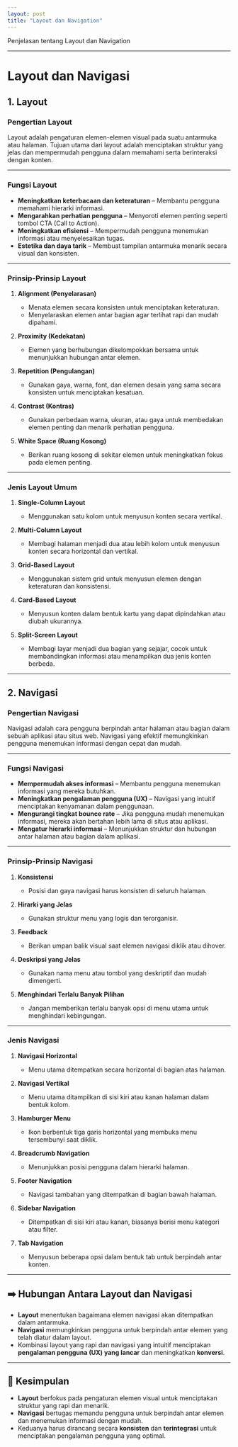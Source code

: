 ```yaml
---
layout: post
title: "Layout dan Navigation"
---
```


Penjelasan tentang Layout dan Navigation

---

# **Layout dan Navigasi**

## **1. Layout**
### **Pengertian Layout**
Layout adalah pengaturan elemen-elemen visual pada suatu antarmuka atau halaman. Tujuan utama dari layout adalah menciptakan struktur yang jelas dan mempermudah pengguna dalam memahami serta berinteraksi dengan konten.

---

### **Fungsi Layout**
- **Meningkatkan keterbacaan dan keteraturan** – Membantu pengguna memahami hierarki informasi.  
- **Mengarahkan perhatian pengguna** – Menyoroti elemen penting seperti tombol CTA (Call to Action).  
- **Meningkatkan efisiensi** – Mempermudah pengguna menemukan informasi atau menyelesaikan tugas.  
- **Estetika dan daya tarik** – Membuat tampilan antarmuka menarik secara visual dan konsisten.  

---

### **Prinsip-Prinsip Layout**
1. **Alignment (Penyelarasan)**  
   - Menata elemen secara konsisten untuk menciptakan keteraturan.  
   - Menyelaraskan elemen antar bagian agar terlihat rapi dan mudah dipahami.  

2. **Proximity (Kedekatan)**  
   - Elemen yang berhubungan dikelompokkan bersama untuk menunjukkan hubungan antar elemen.  

3. **Repetition (Pengulangan)**  
   - Gunakan gaya, warna, font, dan elemen desain yang sama secara konsisten untuk menciptakan kesatuan.  

4. **Contrast (Kontras)**  
   - Gunakan perbedaan warna, ukuran, atau gaya untuk membedakan elemen penting dan menarik perhatian pengguna.  

5. **White Space (Ruang Kosong)**  
   - Berikan ruang kosong di sekitar elemen untuk meningkatkan fokus pada elemen penting.  

---

### **Jenis Layout Umum**
1. **Single-Column Layout**  
   - Menggunakan satu kolom untuk menyusun konten secara vertikal.  

2. **Multi-Column Layout**  
   - Membagi halaman menjadi dua atau lebih kolom untuk menyusun konten secara horizontal dan vertikal.  

3. **Grid-Based Layout**  
   - Menggunakan sistem grid untuk menyusun elemen dengan keteraturan dan konsistensi.  

4. **Card-Based Layout**  
   - Menyusun konten dalam bentuk kartu yang dapat dipindahkan atau diubah ukurannya.  

5. **Split-Screen Layout**  
   - Membagi layar menjadi dua bagian yang sejajar, cocok untuk membandingkan informasi atau menampilkan dua jenis konten berbeda.  

---

## **2. Navigasi**
### **Pengertian Navigasi**
Navigasi adalah cara pengguna berpindah antar halaman atau bagian dalam sebuah aplikasi atau situs web. Navigasi yang efektif memungkinkan pengguna menemukan informasi dengan cepat dan mudah.

---

### **Fungsi Navigasi**
- **Mempermudah akses informasi** – Membantu pengguna menemukan informasi yang mereka butuhkan.  
- **Meningkatkan pengalaman pengguna (UX)** – Navigasi yang intuitif menciptakan kenyamanan dalam penggunaan.  
- **Mengurangi tingkat bounce rate** – Jika pengguna mudah menemukan informasi, mereka akan bertahan lebih lama di situs atau aplikasi.  
- **Mengatur hierarki informasi** – Menunjukkan struktur dan hubungan antar halaman atau bagian dalam aplikasi.  

---

### **Prinsip-Prinsip Navigasi**
1. **Konsistensi**  
   - Posisi dan gaya navigasi harus konsisten di seluruh halaman.  

2. **Hirarki yang Jelas**  
   - Gunakan struktur menu yang logis dan terorganisir.  

3. **Feedback**  
   - Berikan umpan balik visual saat elemen navigasi diklik atau dihover.  

4. **Deskripsi yang Jelas**  
   - Gunakan nama menu atau tombol yang deskriptif dan mudah dimengerti.  

5. **Menghindari Terlalu Banyak Pilihan**  
   - Jangan memberikan terlalu banyak opsi di menu utama untuk menghindari kebingungan.  

---

### **Jenis Navigasi**
1. **Navigasi Horizontal**  
   - Menu utama ditempatkan secara horizontal di bagian atas halaman.  

2. **Navigasi Vertikal**  
   - Menu utama ditampilkan di sisi kiri atau kanan halaman dalam bentuk kolom.  

3. **Hamburger Menu**  
   - Ikon berbentuk tiga garis horizontal yang membuka menu tersembunyi saat diklik.  

4. **Breadcrumb Navigation**  
   - Menunjukkan posisi pengguna dalam hierarki halaman.  

5. **Footer Navigation**  
   - Navigasi tambahan yang ditempatkan di bagian bawah halaman.  

6. **Sidebar Navigation**  
   - Ditempatkan di sisi kiri atau kanan, biasanya berisi menu kategori atau filter.  

7. **Tab Navigation**  
   - Menyusun beberapa opsi dalam bentuk tab untuk berpindah antar konten.  

---

## **➡️ Hubungan Antara Layout dan Navigasi**
- **Layout** menentukan bagaimana elemen navigasi akan ditempatkan dalam antarmuka.  
- **Navigasi** memungkinkan pengguna untuk berpindah antar elemen yang telah diatur dalam layout.  
- Kombinasi layout yang rapi dan navigasi yang intuitif menciptakan **pengalaman pengguna (UX) yang lancar** dan meningkatkan **konversi**.  

---

## 🎯 **Kesimpulan**
- **Layout** berfokus pada pengaturan elemen visual untuk menciptakan struktur yang rapi dan menarik.  
- **Navigasi** bertugas memandu pengguna untuk berpindah antar elemen dan menemukan informasi dengan mudah.  
- Keduanya harus dirancang secara **konsisten** dan **terintegrasi** untuk menciptakan pengalaman pengguna yang optimal.